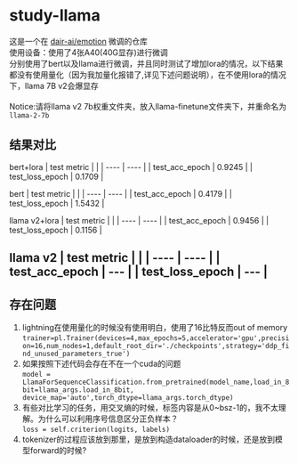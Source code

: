 # study-llama

这是一个在 [dair-ai/emotion](https://huggingface.co/datasets/dair-ai/emotion) 微调的仓库<br>
使用设备：使用了4张A40(40G显存)进行微调<br>
分别使用了bert以及llama进行微调，并且同时测试了增加lora的情况，以下结果都没有使用量化（因为我加量化报错了,详见下述问题说明），在不使用lora的情况下，llama 7B v2会爆显存<br><br>
Notice:请将llama v2 7b权重文件夹，放入llama-finetune文件夹下，并重命名为`llama-2-7b`

## 结果对比<br>
bert+lora
|  test metric   |   |
|  ----  | ----  |
| test_acc_epoch  | 0.9245 |
| test_loss_epoch  | 0.1709 |

bert
|  test metric   |   |
|  ----  | ----  |
| test_acc_epoch  | 0.4179 |
| test_loss_epoch  | 1.5432 |

llama v2+lora
|  test metric   |   |
|  ----  | ----  |
| test_acc_epoch  | 0.9456 |
| test_loss_epoch  | 0.1156 |

llama v2
|  test metric   |   |
|  ----  | ----  |
| test_acc_epoch  | --- |
| test_loss_epoch  | --- |
---
## 存在问题
1. lightning在使用量化的时候没有使用明白，使用了16比特反而out of memory<br>
    `trainer=pl.Trainer(devices=4,max_epochs=5,accelerator='gpu',precision=16,num_nodes=1,default_root_dir='./checkpoints',strategy='ddp_find_unused_parameters_true')`
2. 如果按照下述代码会存在不在一个cuda的问题<br>
   `model = LlamaForSequenceClassification.from_pretrained(model_name,load_in_8bit=llama_args.load_in_8bit, device_map='auto',torch_dtype=llama_args.torch_dtype)`
3. 有些对比学习的任务，用交叉熵的时候，标签内容是从0~bsz-1的，我不太理解。为什么可以利用序号信息区分正负样本？<br>
   `loss = self.criterion(logits, labels)`
4. tokenizer的过程应该放到那里，是放到构造dataloader的时候，还是放到模型forward的时候?